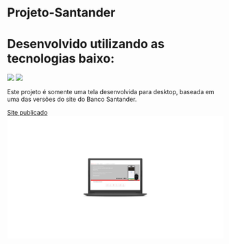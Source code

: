 # Projeto-Santander
<h1>Desenvolvido utilizando as tecnologias baixo:</h1>
<img src="https://img.shields.io/badge/HTML5-E34F26?style=for-the-badge&logo=html5&logoColor=white"> 
<img src="https://img.shields.io/badge/CSS3-1572B6?style=for-the-badge&logo=css3&logoColor=white">
<br>
<p> Este projeto é somente uma tela desenvolvida para desktop, baseada em uma das versões do site do Banco Santander. </p>
<a href="https://lucmlc.github.io/Projeto-Santander/">Site publicado</a>
<a><img src="https://github.com/LucMLC/Projeto-Santander/blob/main/img/Design%20sem%20nome%20(2).png?raw=true"> </a>
